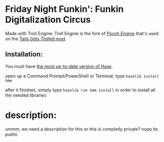 # Friday Night Funkin': Funkin Digitalization Circus

Made with Troll Engine: Troll Engine is the fork of [Psych Engine](https://github.com/ShadowMario/FNF-PsychEngine) that's used on the [Tails Gets Trolled mod](https://gamebanana.com/mods/320596).


## Installation:
You must have [the most up-to-date version of Haxe](https://haxe.org/download/).

open up a Command Prompt/PowerShell or Terminal, type `haxelib install hmm`

after it finishes, simply type `haxelib run hmm install` in order to install all the needed libraries


# description:
ummm, we need a description for this or this is completly private?
nope its public
